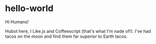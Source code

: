 # hello-world

Hi Humans!

Hubot here, I Like.js and Coffeescript (that's what I'm nade of!).
I've had tacos on the moon and find them far superior to Earth tacos.
